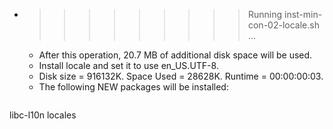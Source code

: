 * >>>>>>>>> Running inst-min-con-02-locale.sh ...
  * After this operation, 20.7 MB of additional disk space will be used.
  * Install locale and set it to use en_US.UTF-8.
  * Disk size = 916132K. Space Used = 28628K. Runtime = 00:00:00:03.
  * The following NEW packages will be installed:
  ```bash
libc-l10n locales
  ```
